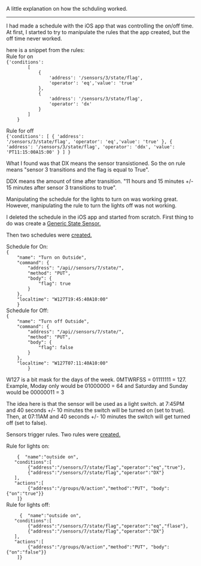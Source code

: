A little explanation on how the schduling worked.
<hr>
<p>I had made a schedule with the iOS app that was controlling the on/off time. At first, 
I started to try to manipulate the rules that the app created, but the off time never worked.</p>

<p>here is a snippet from the rules:<br>
Rule for on<br>
    <code>{'conditions': 
        [
            {
                'address': '/sensors/3/state/flag',
                'operator': 'eq','value': 'true'
            },
            {
                'address': '/sensors/3/state/flag',
                'operator': 'dx'
            }
        ]
    }</code>

Rule for off<br>
    <code>{'conditions': 
        [
            {
                'address': '/sensors/3/state/flag',
                'operator': 'eq','value': 'true'
            },
            {
                'address': '/sensors/3/state/flag',
                'operator': 'ddx',
                'value': 'PT11:15:00A15:00'
            }
        ]
    }</code></p>
<p>What I found was that DX means the sensor transistioned. So the on rule means "sensor 3 transitions and the flag is equal to True".</p>
<p>DDX means the amount of time after transition. "11 hours and 15 minutes +/- 15 minutes after sensor 3 transitions to true".</p>
<p>Manipulating the schedule for the lights to turn on was working great. However, manipulating the rule to turn the lights off was not working.</p>
<p>I deleted the schedule in the iOS app and started from scratch. First thing to do was create a <a href="https://developers.meethue.com/develop/application-design-guidance/how-to-use-ip-sensors/">Generic State Sensor.</a></p>
<p>Then two schedules were <a href="https://developers.meethue.com/develop/hue-api/3-schedules-api/#create-schedule">created.</a></p>
<p>Schedule for On:<br><code>{
    "name": "Turn on Outside",
    "command": {
        "address": "/api/<username>/sensors/7/state/",
        "method": "PUT",
        "body": {
            "flag": true
        }
    },
    "localtime": "W127T19:45:40A10:00"
    }</code><br>
    Schedule for Off:<br>
    <code>{
    "name": "Turn off Outside",
    "command": {
        "address": "/api/<username>/sensors/7/state/",
        "method": "PUT",
        "body": {
            "flag": false
        }
    },
    "localtime": "W127T07:11:40A10:00"
        }</code></p>
<p>W127 is a bit mask for the days of the week. 0MTWRFSS = 01111111 = 127. Example, Moday only would be 01000000 = 64 and Saturday and Sunday would be 00000011 = 3</p>
<p>The idea here is that the sensor will be used as a light switch. at 7:45PM and 40 seconds +/- 10 minutes the switch will be turned on (set to true).
    Then, at 07:11AM and 40 seconds +/- 10 minutes the switch will get turned off (set to false).</p>
<p>Sensors trigger rules. Two rules were <a href="https://developers.meethue.com/develop/hue-api/6-rules-api/#create-rule">created.</a></p>
<p>Rule for lights on:<br><code>
    {  "name":"outside on",
   "conditions":[
        {"address":"/sensors/7/state/flag","operator":"eq","true"},
        {"address":"/sensors/7/state/flag","operator":"DX"}
   ],
   "actions":[    
        {"address":"/groups/0/action","method":"PUT", "body":{"on":"true"}}
    ]}</code><br>
    Rule for lights off:<br><code>
     {  "name":"outside on",
   "conditions":[
        {"address":"/sensors/7/state/flag","operator":"eq","flase"},
        {"address":"/sensors/7/state/flag","operator":"DX"}
   ],
   "actions":[    
        {"address":"/groups/0/action","method":"PUT", "body":{"on":"false"}}
    ]}
